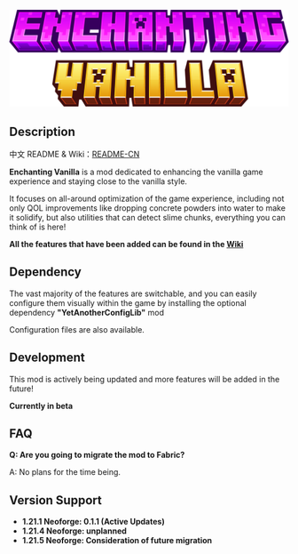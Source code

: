 ![minecraft_title.png](title.png)

## Description

中文 README & Wiki：[README-CN](https://github.com/pynickle/Enchanting-Vanilla/blob/master/README-CN.md)

**Enchanting Vanilla** is a mod dedicated to enhancing the vanilla game experience and staying close to the vanilla style.

It focuses on all-around optimization of the game experience, including not only QOL improvements like dropping concrete powders into water to make it solidify, but also utilities that can detect slime chunks, everything you can think of is here!

**All the features that have been added can be found in the [Wiki](https://github.com/pynickle/Enchanting-Vanilla/wiki)**

## Dependency

The vast majority of the features are switchable, and you can easily configure them visually within the game by installing the optional dependency **"YetAnotherConfigLib"** mod

Configuration files are also available.

## Development

This mod is actively being updated and more features will be added in the future!

**Currently in beta**

## FAQ

**Q: Are you going to migrate the mod to Fabric?**

A: No plans for the time being.

## Version Support

* **1.21.1 Neoforge: 0.1.1 (Active Updates)**
* **1.21.4 Neoforge: unplanned**
* **1.21.5 Neoforge: Consideration of future migration**
